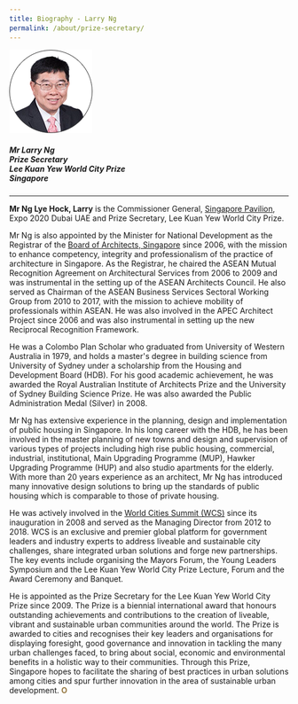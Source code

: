 ```yaml
---
title: Biography - Larry Ng
permalink: /about/prize-secretary/
---
```


<div style="width:150px"><img src="/images/jury/larry-ng.png" alt="Larry Ng" /></div>

##### **Mr Larry Ng** <br> Prize Secretary <br> Lee Kuan Yew World City Prize <br> Singapore

---

**Mr Ng Lye Hock, Larry** is the Commissioner General, [Singapore Pavilion](https://www.singapore2020expo.gov.sg/), Expo 2020 Dubai UAE and Prize Secretary, Lee Kuan Yew World City Prize.

Mr Ng is also appointed by the Minister for National Development as the Registrar of the [Board of Architects, Singapore](https://www.boa.gov.sg/) since 2006, with the mission to enhance competency, integrity and professionalism of the practice of architecture in Singapore. As the Registrar, he chaired the ASEAN Mutual Recognition Agreement on Architectural Services from 2006 to 2009 and was instrumental in the setting up of the ASEAN Architects Council. He also served as Chairman of the ASEAN Business Services Sectoral Working Group from 2010 to 2017, with the mission to achieve mobility of professionals within ASEAN. He was also involved in the APEC Architect Project since 2006 and was also instrumental in setting up the new Reciprocal Recognition Framework.

He was a Colombo Plan Scholar who graduated from University of Western Australia in 1979, and holds a master's degree in building science from University of Sydney under a scholarship from the Housing and Development Board (HDB). For his good academic achievement, he was awarded the Royal Australian Institute of Architects Prize and the University of Sydney Building Science Prize. He was also awarded the Public Administration Medal (Silver) in 2008.

Mr Ng has extensive experience in the planning, design and implementation of public housing in Singapore. In his long career with the HDB, he has been involved in the master planning of new towns and design and supervision of various types of projects including high rise public housing, commercial, industrial, institutional, Main Upgrading Programme (MUP), Hawker Upgrading Programme (HUP) and also studio apartments for the elderly. With more than 20 years experience as an architect, Mr Ng has introduced many innovative design solutions to bring up the standards of public housing which is comparable to those of private housing.

He was actively involved in the [World Cities Summit (WCS)](https://www.worldcitiessummit.com.sg/) since its inauguration in 2008 and served as the Managing Director from 2012 to 2018. WCS is an exclusive and premier global platform for government leaders and industry experts to address liveable and sustainable city challenges, share integrated urban solutions and forge new partnerships. The key events include organising the Mayors Forum, the Young Leaders Symposium and the Lee Kuan Yew World City Prize Lecture, Forum and the Award Ceremony and Banquet.
		
He is appointed as the Prize Secretary for the Lee Kuan Yew World City Prize since 2009. The Prize is a biennial international award that honours outstanding achievements and contributions to the creation of liveable, vibrant and sustainable urban communities around the world. The Prize is awarded to cities and recognises their key leaders and organisations for displaying foresight, good governance and innovation in tackling the many urban challenges faced, to bring about social, economic and environmental benefits in a holistic way to their communities. Through this Prize, Singapore hopes to facilitate the sharing of best practices in urban solutions among cities and spur further innovation in the area of sustainable urban development. **<font color="#967942">O</font>**
